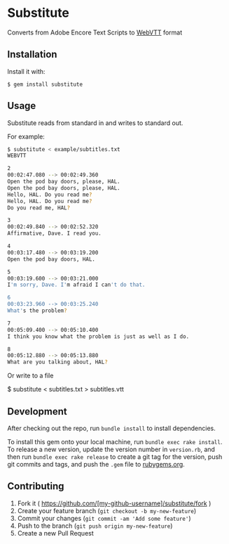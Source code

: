 # Substitute

Converts from Adobe Encore Text Scripts to [WebVTT](http://dev.w3.org/html5/webvtt/) format

## Installation

Install it with:

    $ gem install substitute

## Usage

Substitute reads from standard in and writes to standard out.

For example:

```bash
$ substitute < example/subtitles.txt
WEBVTT

2
00:02:47.080 --> 00:02:49.360
Open the pod bay doors, please, HAL.
Open the pod bay doors, please, HAL.
Hello, HAL. Do you read me?
Hello, HAL. Do you read me?
Do you read me, HAL?

3
00:02:49.840 --> 00:02:52.320
Affirmative, Dave. I read you.

4
00:03:17.480 --> 00:03:19.200
Open the pod bay doors, HAL.

5
00:03:19.600 --> 00:03:21.000
I'm sorry, Dave. I'm afraid I can't do that.

6
00:03:23.960 --> 00:03:25.240
What's the problem?

7
00:05:09.400 --> 00:05:10.400
I think you know what the problem is just as well as I do.

8
00:05:12.880 --> 00:05:13.880
What are you talking about, HAL? 
```

Or write to a file
   
   $ substitute < subtitles.txt > subtitles.vtt

## Development

After checking out the repo, run `bundle install` to install dependencies.

To install this gem onto your local machine, run `bundle exec rake install`. To release a new version, update the version number in `version.rb`, and then run `bundle exec rake release` to create a git tag for the version, push git commits and tags, and push the `.gem` file to [rubygems.org](https://rubygems.org).

## Contributing

1. Fork it ( https://github.com/[my-github-username]/substitute/fork )
2. Create your feature branch (`git checkout -b my-new-feature`)
3. Commit your changes (`git commit -am 'Add some feature'`)
4. Push to the branch (`git push origin my-new-feature`)
5. Create a new Pull Request

